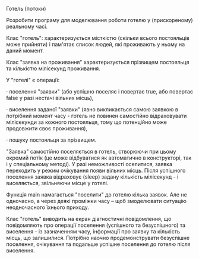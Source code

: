 Готель (потоки)

Розробити програму для моделювання роботи готелю у (прискореному) реальному часі.


Клас "готель": характеризується місткістю (скільки всього постояльців може прийняти) і пам'ятає список людей, які проживають у ньому на даний момент.

Клас "заявка на проживання" характеризується прізвищем постояльця та
кількістю мілісекунд проживання.


У "готелі" є операції:

·      поселення "заявки" (або успішно поселяє і повертає true, або повертає false у разі нестачі вільних місць),

·       виселення заданої "заявки" (явно викликається самою заявкою в потрібний момент часу - готель не повинен самостійно відраховувати мілісекунди за кожного постояльця, тому що потенційно може продовжити своє проживання), 

·       пошуку постояльця за прізвищем.


"Заявка" самостійно поселяється в готель, створюючи при цьому окремий потік (це може відбуватися як автоматично в конструкторі, так і у спеціальному методі). У разі неможливості оселитися, заявка переходить у режим очікування появи вільних місць. Після успішного поселення заявка відраховує (sleep) задану кількість мілісекунд - і виселяється, звільняючи місце у готелі. 

Функція main намагається "поселити" до готелю кілька заявок. Але не одночасно, а через деякі проміжки часу – щоб змоделювати ситуацію неодночасного їхнього приходу.


Клас "готель" виводить на екран діагностичні повідомлення, що повідомляють про операції поселення (успішного та безуспішного) та виселення - із зазначенням часу, інформації про заявку та кількість місць, що залишилися.
Потрібно наочно продемонструвати безуспішне поселення, очікування та подальше успішне поселення до готелю після виселення.